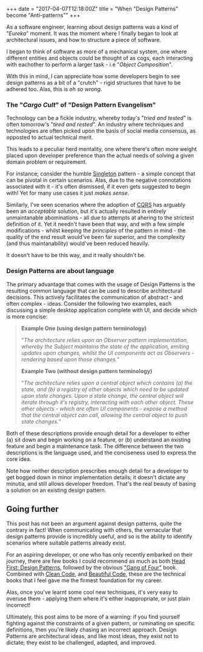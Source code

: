+++
date = "2017-04-07T12:18:00Z"
title = "When \"Design Patterns\" become \"Anti-patterns\""
+++

As a software engineer, learning about design patterns was a kind of "*Eureka*" moment. It was the moment where I finally began to look at architectural issues, and how to structure a piece of software.

I began to think of software as more of a mechanical system, one where different entities and objects could be thought of as cogs, each interacting with eachother to perform a larger task - i.e "*Object Composition*".

With this in mind, I can appreciate how some developers begin to see design patterns as a bit of a "crutch" - rigid structures that have to be adhered too. Alas, this is *oh so wrong*.

### The "*Cargo Cult*" of "Design Pattern Evangelism"

Technology can be a fickle industry, whereby today's "*tried and tested*" is often tomorrow's "*tired and rested*". An industry where techniques and technologies are often picked upon the basis of social media consensus, as opposted to actual technical merit.

This leads to a peculiar herd mentality, one where there's often more weight placed upon developer preference than the actual needs of solving a given domain problem or requirement.

For instance; consider the humble [Singleton](https://en.wikipedia.org/wiki/Singleton_pattern) pattern - a simple concept that can be pivotal in certain scenarios. Alas, due to the negative connotations associated with it - it's often dismissed, if it even gets suggested to begin with! Yet for many use cases it just *makes sense*.

Similarly, I've seen scenarios where the adoption of [CQRS](https://en.wikipedia.org/wiki/Command%E2%80%93query_separation) has arguably been an *acceptable* solution, but it's actually resulted in entirely unmaintanable abominations - all due to attempts at ahering to the strictest definition of it. Yet it needn't have been that way, and with a few simple modifications - whilst keeping the *principles* of the pattern in mind - the quality of the end result would've been far superior, and the complexity (and thus maintanability) would've been reduced heavily.

It doesn't have to be this way, and it really shouldn't be.

### Design Patterns are about language

The primary advantage that comes with the usage of Design Patterns is the resulting common language that can be used to describe architectural decisions. This actively facilitates the communication of abstract - and often complex - ideas. Consider the following two examples, each discussing a simple desktop application complete with UI, and decide which is more concise:

> **Example One (using design pattern terminology)**
> 
> "*The architecture relies upon an Observer pattern implementation, whereby the Subject maintains the state of the application, emiting updates upon changes, whilst the UI components act as Observers - rendering based upon those changes.*"
> 
>
> **Example Two (without design pattern terminology)**
> 
> "*The architecture relies upon a central object which contains (a) the state, and (b) a registry of other objects which need to be updated upon state changes. Upon a state change, the central object will iterate through it's registry, interacting with each other object. These other objects - which are often UI components - expose a method that the central object can call, allowing the central object to push state changes.*"
>

Both of these descriptions provide enough detail for a developer to either (a) sit down and begin working on a feature, or (b) understand an existing feature and begin a maintenance task. The difference between the two descriptions is the language used, and the conciseness used to express the core idea.

Note how neither description prescribes enough detail for a developer to get bogged down in minor implementation details; it doesn't dictate any minutia, and still allows developer freedom. That's the real beauty of basing a solution on an existing design pattern.

## Going further

This post has not been an argument against design patterns, quite the contrary in fact! When communicating with others, the vernacular that design patterns provide is incredibly useful, and so is the ability to identify scenarios where suitable patterns already exist.

For an aspiring developer, or one who has only recently embarked on their journey, there are few books I could recommend as much as both [Head First: Design Patterns](https://www.amazon.co.uk/Design-Patterns-Available-Freeman-Paperback/dp/B017QQL9DW/ref=sr_1_3?s=books&ie=UTF8&qid=1523143613&sr=1-3&keywords=head+first+design+patterns), followed by the obvious ["Gang of Four"](https://www.amazon.co.uk/Design-Patterns-Object-Oriented-Addison-Wesley-Professional-ebook/dp/B000SEIBB8) book. Combined with [Clean Code](https://www.amazon.co.uk/Clean-Code-Handbook-Software-Craftsmanship/dp/0132350882/ref=sr_1_7?s=books&ie=UTF8&qid=1523143613&sr=1-7&keywords=head+first+design+patterns), and [Beautiful Code](https://www.amazon.co.uk/Beautiful-Code-Leading-Programmers-Practice/dp/0596510047/ref=sr_1_1?s=books&ie=UTF8&qid=1523143779&sr=1-1&keywords=beautiful+code), these are the technical books that I feel gave me the firmest foundation for my career.

Alas, once you've learnt some cool new techniques, it's very easy to overuse them - applying them where it's either inappropriate, or just plain incorrect!

Ultimately, this post aims to be more of a warning: if you find yourself fighting against the constraints of a given pattern, or ruminating on specific definitions, then you're likely chasing an incorrect approach. Design Patterns are architectural ideas, and like most ideas, they exist not to dictate; they exist to be challenged, adapted, and improved.
